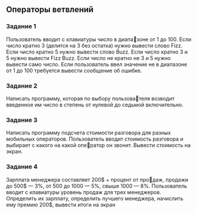 ## Операторы ветвлений

### Задание 1
Пользователь вводит с клавиатуры число в диапазоне от 1 до 100. Если число кратно 3 (делится на 3 без остатка) нужно вывести слово Fizz. Если число кратно 5 нужно вывести слово Buzz. Если число кратно 3 и 5 нужно вывести Fizz Buzz. Если число не кратно не 3 и 5 нужно вывести само число. Если пользователь ввел значение не в диапазоне от 1 до 100 требуется вывести сообщение об ошибке.
### Задание 2
Написать программу, которая по выбору пользователя возводит введенное им число в степень от нулевой до седьмой включительно.
### Задание 3
Написать программу подсчета стоимости разговора для разных мобильных операторов. Пользователь вводит стоимость разговора и выбирает с какого на какой оператор он звонит. Вывести стоимость на экран.

### Задание 4
Зарплата менеджера составляет 200$ + процент от продаж, продажи до 500$ — 3%, от 500 до 1000 — 5%, свыше 1000 — 8%. Пользователь вводит с клавиатуры уровень продаж для трех менеджеров. Определить их зарплату, определить лучшего менеджера, начислить ему премию 200$, вывести итоги на экран
